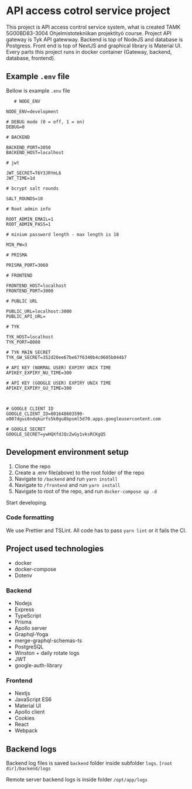 # API access cotrol service project

This project is API access control service system, what is created TAMK 5G00BD83-3004 Ohjelmistotekniikan projektityö course. Project API gateway is Tyk API gatewway. Backend is top of NodeJS and database is Postgress. Front end is top of NextJS and graphical library is Material UI. Every parts this project runs in docker container (Gateway, backend, database, frontend).

## Example `.env` file

Bellow is example `.env` file

```
   # NODE_ENV

NODE_ENV=development

# DEBUG mode (0 = off, 1 = on)
DEBUG=0

# BACKEND

BACKEND_PORT=3050
BACKEND_HOST=localhost

# jwt

JWT_SECRET=T6Y3JRYmL6
JWT_TIME=1d

# bcrypt salt rounds

SALT_ROUNDS=10

# Root admin info

ROOT_ADMIN_EMAIL=1
ROOT_ADMIN_PASS=1

# minium password length - max length is 18

MIN_PW=3

# PRISMA

PRISMA_PORT=3060

# FRONTEND

FRONTEND_HOST=localhost
FRONTEND_PORT=3000

# PUBLIC URL

PUBLIC_URL=localhost:3000
PUBLIC_API_URL=

# TYK

TYK_HOST=localhost
TYK_PORT=8080

# TYK MAIN SECRET
TYK_GW_SECRET=352d20ee67be67f6340b4c0605b044b7

# API KEY (NORMAL USER) EXPIRY UNIX TIME
APIKEY_EXPIRY_NU_TIME=300

# API KEY (GOOGLE USER) EXPIRY UNIX TIME
APIKEY_EXPIRY_GU_TIME=300



# GOOGLE CLIENT ID
GOOGLE_CLIENT_ID=801648603590-o007dgui6ndqkurfs5k0gu8bpsml5d70.apps.googleusercontent.com

# GOOGLE SECRET
GOOGLE_SECRET=ywHQXfdJQcZwGy1vksRCKgQ5
```

## Development environment setup

1. Clone the repo
2. Create a .env file(above) to the root folder of the repo
3. Navigate to `/backend` and run `yarn install`
4. Navigate to `/frontend` and run `yarn install`
5. Navigate to root of the repo, and run `docker-compose up -d`

Start developing.

### Code formatting

We use Prettier and TSLint.
All code has to pass `yarn lint` or it fails the CI.

## Project used technologies

- docker
- docker-compose
- Dotenv

### Backend

- Nodejs
- Express
- TypeScript
- Prisma
- Apollo server
- Graphql-Yoga
- merge-graphql-schemas-ts
- PostgreSQL
- Winston + daily rotate logs
- JWT
- google-auth-library

### Frontend

- Nextjs
- JavaScript ES6
- Material UI
- Apollo client
- Cookies
- React
- Webpack

## Backend logs

Backend log files is saved `backend` folder inside subfolder `logs`. `[root dir]/backend/logs`

Remote server backend logs is inside folder `/opt/app/logs`
